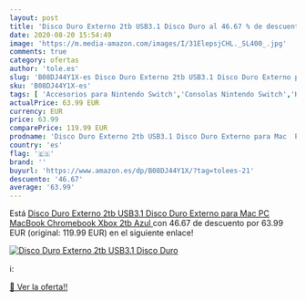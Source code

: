 ```yaml
---
layout: post
title: 'Disco Duro Externo 2tb USB3.1 Disco Duro al 46.67 % de descuento'
date: 2020-08-20 15:54:49
image: 'https://m.media-amazon.com/images/I/31ElepsjCHL._SL400_.jpg'
comments: true
category: ofertas
author: 'tole.es'
slug: 'B08DJ44Y1X-es Disco Duro Externo 2tb USB3.1 Disco Duro Externo para Mac...'
sku: 'B08DJ44Y1X-es'
tags: [ 'Accesorios para Nintendo Switch','Consolas Nintendo Switch','Hardware y juegos para Nintendo Switch','Iluminación','Iluminación de ambiente de interior','Iluminación de interior','Iluminación decorativa y para usos específicos de interior','Juegos para Nintendo Switch','Mandos para Nintendo Switch','Videojuegos','xbox', ]
actualPrice: 63.99 EUR
currency: EUR
price: 63.99
comparePrice: 119.99 EUR
prodname: 'Disco Duro Externo 2tb USB3.1 Disco Duro Externo para Mac  PC MacBook  Chromebook  Xbox  2tb  Azul '
country: 'es'
flag: '🇪🇸'
brand: ''
buyurl: 'https://www.amazon.es/dp/B08DJ44Y1X/?tag=tolees-21'
descuento: '46.67'
average: '63.99'
---
```


Está [Disco Duro Externo 2tb USB3.1 Disco Duro Externo para Mac  PC MacBook  Chromebook  Xbox  2tb  Azul ](https://www.amazon.es/dp/B08DJ44Y1X/?tag=tolees-21) con 46.67 de descuento por 63.99 EUR (original: 119.99 EUR) en el siguiente enlace!

[![Disco Duro Externo 2tb USB3.1 Disco Duro](https://m.media-amazon.com/images/I/31ElepsjCHL._SL400_.jpg)](https://www.amazon.es/dp/B08DJ44Y1X/?tag=tolees-21)

ℹ️:


[🛒 Ver la oferta!!](https://www.amazon.es/dp/B08DJ44Y1X/?tag=tolees-21)
